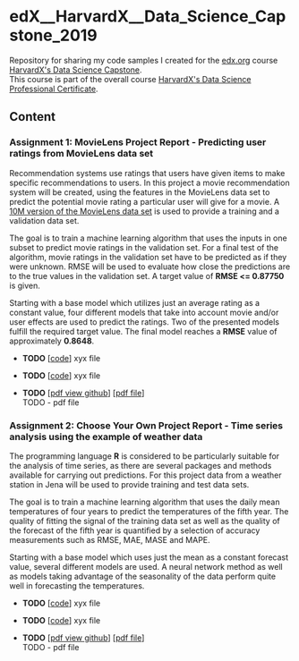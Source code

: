 # edX__HarvardX__Data_Science_Capstone_2019 

Repository for sharing my code samples I created for the
[edx.org](https://www.edx.org)
course
[HarvardX's Data Science Capstone](https://www.edx.org/course/data-science-capstone).  
This course is part of the overall course 
[HarvardX's Data Science Professional Certificate](https://www.edx.org/professional-certificate/harvardx-data-science).



## Content



### Assignment 1: MovieLens Project Report - Predicting user ratings from MovieLens data set 

Recommendation systems use ratings that users have given items to make specific recommendations to users.
In this project a movie recommendation system will be created, using the features in the MovieLens data set to
predict the potential movie rating a particular user will give for a movie.
A [10M version of the MovieLens data set](http://grouplens.org/datasets/movielens/10m/) is used to provide a training and a validation data set. 

The goal is to train a machine learning algorithm that uses the inputs in one subset to predict movie ratings in the validation set.
For a final test of the algorithm, movie ratings in the validation set have to be predicted as if they were unknown.
RMSE will be used to evaluate how close the predictions are to the true values in the validation set.
A target value of **RMSE <= 0.87750** is given.

Starting with a base model which utilizes just an average rating as a constant value, four different models that take into account movie and/or user effects are used to predict the ratings.
Two of the presented models fulfill the required target value.
The final model reaches a **RMSE** value of approximately **0.8648**.


- **TODO**
  [[code](code-link)]
  xyx file    

- **TODO**
  [[code](code-link)]
  xyx file    

- **TODO**
  [[pdf view github](link-pdf)]
  [[pdf file](link-pdf)]\
  TODO - pdf file



### Assignment 2: Choose Your Own Project Report - Time series analysis using the example of weather data 

The programming language **R** is considered to be particularly suitable for the analysis of time series, as there are several
packages and methods available for carrying out predictions. For this project data from a weather station in Jena will be
used to provide training and test data sets.

The goal is to train a machine learning algorithm that uses the daily mean temperatures of four years to predict the 
temperatures of the fifth year. The quality of fitting the signal of the training data set as well as the quality of the forecast of the fifth
year is quantified by a selection of accuracy measurements such as RMSE, MAE, MASE and MAPE.

Starting with a base model which uses just the mean as a constant forecast value, several different models are used.
A neural network method as well as models taking advantage of the seasonality of the data perform quite well in forecasting
the temperatures.


- **TODO**
  [[code](code-link)]
  xyx file    

- **TODO**
  [[code](code-link)]
  xyx file    

- **TODO**
  [[pdf view github](link-pdf)]
  [[pdf file](link-pdf)]\
  TODO - pdf file


